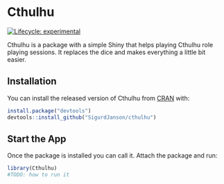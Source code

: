 
<!-- README.md is generated from README.Rmd. Please edit that file -->

# Cthulhu

<!-- badges: start -->

[![Lifecycle:
experimental](https://img.shields.io/badge/lifecycle-experimental-orange.svg)](https://lifecycle.r-lib.org/articles/stages.html#experimental)
<!-- badges: end -->

Cthulhu is a package with a simple Shiny that helps playing Cthulhu role
playing sessions. It replaces the dice and makes everything a little bit
easier.

## Installation

You can install the released version of Cthulhu from
[CRAN](https://CRAN.R-project.org) with:

``` r
install.package("devtools")
devtools::install_github("SigurdJanson/cthulhu")
```

## Start the App

Once the package is installed you can call it. Attach the package and
run:

``` r
library(Cthulhu)
#TODO: how to run it
```
